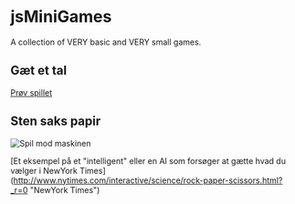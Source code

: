 jsMiniGames
===========

A collection of VERY basic and VERY small games.

Gæt et tal
----------

[Prøv spillet](GætEtTal.html)

Sten saks papir
---------------

![Spil mod maskinen](http://www.thomas-thibault.fr/wp-content/uploads/2013/11/scissors.jpg)

[Et eksempel på et "intelligent" eller en AI som forsøger at gætte hvad du vælger i NewYork Times] (http://www.nytimes.com/interactive/science/rock-paper-scissors.html?_r=0 "NewYork Times")


